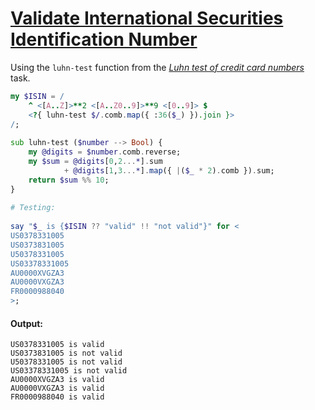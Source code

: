 [1]: https://rosettacode.org/wiki/Validate_International_Securities_Identification_Number

# [Validate International Securities Identification Number][1]

Using the `luhn-test` function from the *[Luhn test of credit card numbers](https://rosettacode.org/wiki/Luhn_test_of_credit_card_numbers#Raku)* task.

```raku
my $ISIN = /
    ^ <[A..Z]>**2 <[A..Z0..9]>**9 <[0..9]> $
    <?{ luhn-test $/.comb.map({ :36($_) }).join }>
/;
 
sub luhn-test ($number --> Bool) {
    my @digits = $number.comb.reverse;
    my $sum = @digits[0,2...*].sum
            + @digits[1,3...*].map({ |($_ * 2).comb }).sum;
    return $sum %% 10;
}
 
# Testing:
 
say "$_ is {$ISIN ?? "valid" !! "not valid"}" for <
US0378331005
US0373831005
U50378331005
US03378331005
AU0000XVGZA3
AU0000VXGZA3
FR0000988040
>;
```

#### Output:
```
US0378331005 is valid
US0373831005 is not valid
U50378331005 is not valid
US03378331005 is not valid
AU0000XVGZA3 is valid
AU0000VXGZA3 is valid
FR0000988040 is valid
```
